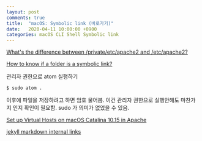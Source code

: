 ```yaml
---
layout: post
comments: true
title:  "macOS: Symbolic link (바로가기)"
date:   2020-04-11 10:00:00 +0900
categories: macOS CLI Shell Symbolic link
---
```


[What's the difference between /private/etc/apache2 and /etc/apache2?](https://superuser.com/questions/480135/whats-the-difference-between-private-etc-apache2-and-etc-apache2)

[How to know if a folder is a symbolic link?](https://askubuntu.com/questions/1145925/how-to-know-if-a-folder-is-a-symbolic-link)

관리자 권한으로 atom 실행하기

```
$ sudo atom .
```

이후에 파일을 저장하려고 하면 암호 물어봄. 이건 관리자 권한으로 실행안해도 마찬가지 인지 확인이 필요함. sudo 가 의미가 없었을 수 있음.

[Set up Virtual Hosts on macOS Catalina 10.15 in Apache](https://coolestguidesontheplanet.com/set-up-virtual-hosts-on-macos-catalina-10-15-in-apache/)

[jekyll markdown internal links](https://stackoverflow.com/questions/4629675/jekyll-markdown-internal-links)
